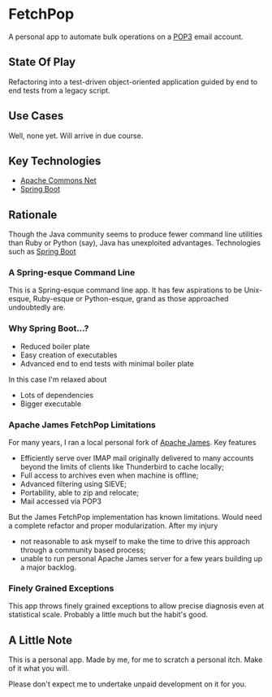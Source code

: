 # FetchPop
A personal app to automate bulk operations on a <a href='https://tools.ietf.org/html/rfc1939' rel=tag>POP3</a> email account. 

## State Of Play

Refactoring into a test-driven object-oriented application guided by end to end tests from a legacy script.

## Use Cases

Well, none yet. Will arrive in due course.

## Key Technologies

* <a href='https://commons.apache.org/proper/commons-net/' rel='tag'>Apache Commons Net</a> 
* <a href='https://projects.spring.io/spring-boot/' rel=tag>Spring Boot</a>

## Rationale 

Though the Java community seems to produce fewer command line utilities than Ruby or Python (say), Java has unexploited advantages. Technologies such as <a href='https://projects.spring.io/spring-boot/' rel=tag>Spring Boot</a> 

### A Spring-esque Command Line

This is a Spring-esque command line app. It has few aspirations to be Unix-esque, Ruby-esque or Python-esque, grand as those approached undoubtedly are.

### Why Spring Boot...? 

* Reduced boiler plate
* Easy creation of executables
* Advanced end to end tests with minimal boiler plate

In this case I'm relaxed about
* Lots of dependencies
* Bigger executable

### Apache James FetchPop Limitations

For many years, I ran a local personal fork of <a href='https://james.apache.org/'>Apache James</a>. Key features

* Efficiently serve over IMAP mail originally delivered to many accounts beyond the limits of clients like Thunderbird to cache locally;
* Full access to archives even when machine is offline;
* Advanced filtering using SIEVE;
* Portability, able to zip and relocate;
* Mail accessed via POP3

But the James FetchPop implementation has known limitations. Would need a complete refactor and proper modularization. After my injury

* not reasonable to ask myself to make the time to drive this approach through a community based process;
* unable to run personal Apache James server for a few years building up a major backlog.

### Finely Grained Exceptions

This app throws finely grained exceptions to allow precise diagnosis even at statistical scale. Probably a little much but the habit's good.

## A Little Note

This is a personal app. Made by me, for me to scratch a personal itch. Make of it what you will. 

Please don't expect me to undertake unpaid development on it for you. 



